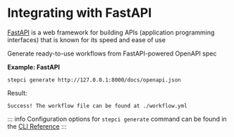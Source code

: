 # Integrating with FastAPI

[FastAPI](https://fastapi.tiangolo.com/) is a web framework for building APIs (application programming interfaces) that is known for its speed and ease of use

Generate ready-to-use workflows from FastAPI-powered OpenAPI spec

**Example: FastAPI**

```
stepci generate http://127.0.0.1:8000/docs/openapi.json
```

Result:

```
Success! The workflow file can be found at ./workflow.yml
```

::: info
Configuration options for `stepci generate` command can be found in the [CLI Reference](/reference/cli#generate-spec-path)
:::
